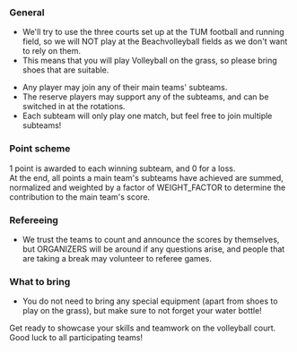 ### General

- We'll try to use the three courts set up at the TUM football and running field, so we will NOT play at the Beachvolleyball fields as we don't want to rely on them.
- This means that you will play Volleyball on the grass, so please bring shoes that are suitable.
<!-- - Each main team will send out NUM_SUBTEAMS subteams, with NUM_PLAYERS_SUBTEAM players on each subteam. -->
- Any player may join any of their main teams' subteams.
- The reserve players may support any of the subteams, and can be switched in at the rotations.
- Each subteam will only play one match, but feel free to join multiple subteams!

### Point scheme

1 point is awarded to each winning subteam, and 0 for a loss.\
At the end, all points a main team's subteams have achieved are summed, normalized and weighted by a factor of WEIGHT_FACTOR to determine the contribution to the main team's score.

### Refereeing

- We trust the teams to count and announce the scores by themselves, but ORGANIZERS will be around if any questions arise, and people that are taking a break may volunteer to referee games.

### What to bring

- You do not need to bring any special equipment (apart from shoes to play on the grass), but make sure to not forget your water bottle!

Get ready to showcase your skills and teamwork on the volleyball court. Good luck to all participating teams!
